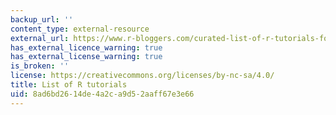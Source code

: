 ```yaml
---
backup_url: ''
content_type: external-resource
external_url: https://www.r-bloggers.com/curated-list-of-r-tutorials-for-data-science/
has_external_licence_warning: true
has_external_license_warning: true
is_broken: ''
license: https://creativecommons.org/licenses/by-nc-sa/4.0/
title: List of R tutorials
uid: 8ad6bd26-14de-4a2c-a9d5-2aaff67e3e66
---
```

